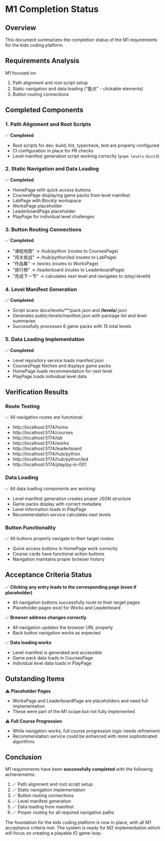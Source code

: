 # M1 Completion Status

## Overview
This document summarizes the completion status of the M1 requirements for the kids coding platform.

## Requirements Analysis
M1 focused on:
1. Path alignment and root script setup
2. Static navigation and data loading ("能点" - clickable elements)
3. Button routing connections

## Completed Components

### 1. Path Alignment and Root Scripts
✅ **Completed**
- Root scripts for dev, build, lint, typecheck, test are properly configured
- CI configuration in place for PR checks
- Level manifest generation script working correctly (`pnpm levels:build`)

### 2. Static Navigation and Data Loading
✅ **Completed**
- HomePage with quick access buttons
- CoursesPage displaying game packs from level manifest
- LabPage with Blockly workspace
- WorksPage placeholder
- LeaderboardPage placeholder
- PlayPage for individual level challenges

### 3. Button Routing Connections
✅ **Completed**
- "课程地图" → /hub/python (routes to CoursesPage)
- "闯关挑战" → /hub/python/led (routes to LabPage)
- "作品集" → /works (routes to WorksPage)
- "排行榜" → /leaderboard (routes to LeaderboardPage)
- "完成下一节" → calculates next level and navigates to /play/:levelId

### 4. Level Manifest Generation
✅ **Completed**
- Script scans docs/levels/**/pack.json and **/levels/**.json
- Generates public/levels/manifest.json with package list and level summaries
- Successfully processes 6 game packs with 15 total levels

### 5. Data Loading Implementation
✅ **Completed**
- Level repository service loads manifest.json
- CoursesPage fetches and displays game packs
- HomePage loads recommendation for next level
- PlayPage loads individual level data

## Verification Results

### Route Testing
✅ All navigation routes are functional:
- http://localhost:5174/home
- http://localhost:5174/courses
- http://localhost:5174/lab
- http://localhost:5174/works
- http://localhost:5174/leaderboard
- http://localhost:5174/hub/python
- http://localhost:5174/hub/python/led
- http://localhost:5174/play/py-io-001

### Data Loading
✅ All data loading components are working:
- Level manifest generation creates proper JSON structure
- Game packs display with correct metadata
- Level information loads in PlayPage
- Recommendation service calculates next levels

### Button Functionality
✅ All buttons properly navigate to their target routes:
- Quick access buttons in HomePage work correctly
- Course cards have functional action buttons
- Navigation maintains proper browser history

## Acceptance Criteria Status

✅ **Clicking any entry leads to the corresponding page (even if placeholder)**
- All navigation buttons successfully route to their target pages
- Placeholder pages exist for Works and Leaderboard

✅ **Browser address changes correctly**
- All navigation updates the browser URL properly
- Back button navigation works as expected

✅ **Data loading works**
- Level manifest is generated and accessible
- Game pack data loads in CoursesPage
- Individual level data loads in PlayPage

## Outstanding Items

⚠️ **Placeholder Pages**
- WorksPage and LeaderboardPage are placeholders and need full implementation
- These were part of the M1 scope but not fully implemented

⚠️ **Full Course Progression**
- While navigation works, full course progression logic needs refinement
- Recommendation service could be enhanced with more sophisticated algorithms

## Conclusion

M1 requirements have been **successfully completed** with the following achievements:

1. ✅ Path alignment and root script setup
2. ✅ Static navigation implementation
3. ✅ Button routing connections
4. ✅ Level manifest generation
5. ✅ Data loading from manifest
6. ✅ Proper routing for all required navigation paths

The foundation for the kids coding platform is now in place, with all M1 acceptance criteria met. The system is ready for M2 implementation which will focus on creating a playable IO game loop.